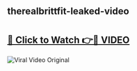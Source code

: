 ## therealbrittfit-leaked-video 

# <h2><a href="http://freeplayer.one?title=therealbrittfit-leaked-video&ref=21J">🔗 Click to Watch 👉🔴 VIDEO</a></h2>

<a href="http://freeplayer.one?title=therealbrittfit-leaked-video&ref=21J" rel="nofollow" data-target="animated-image.originalLink"><img src="https://i.ibb.co.com/xMMVF88/686577567.gif" alt="Viral Video Original" style="max-width: 100%; display: inline-block;" data-target="animated-image.originalImage"></a>

